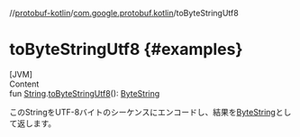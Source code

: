 
//[protobuf-kotlin](/reference/kotlin/api-docs/)/[com.google.protobuf.kotlin](/reference/kotlin/api-docs/protobuf-kotlin/com.google.protobuf.kotlin/)/toByteStringUtf8

# toByteStringUtf8 {#examples}

[JVM] \
Content \
fun
[String](https://kotlinlang.org/api/latest/jvm/stdlib/kotlin/-string/index.html).[toByteStringUtf8]()():
[ByteString](/reference/java/api-docs/com/google/protobuf/ByteString.html)

このStringをUTF-8バイトのシーケンスにエンコードし、結果を[ByteString](/reference/java/api-docs/com/google/protobuf/ByteString.html)として返します。
```  
